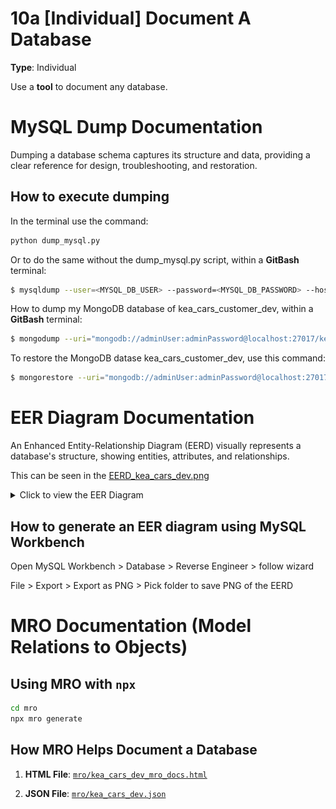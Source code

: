 # 10a [Individual] Document A Database

**Type**: Individual

Use a **tool** to document any database.


# MySQL Dump Documentation

Dumping a database schema captures its structure and data, providing a clear reference for design, troubleshooting, and restoration.

## How to execute dumping

In the terminal use the command:

```sh
python dump_mysql.py
```

Or to do the same without the dump_mysql.py script, within a **GitBash** terminal:

```bash
$ mysqldump --user=<MYSQL_DB_USER> --password=<MYSQL_DB_PASSWORD> --host=localhost --port=3306 --no-tablespaces kea_cars_dev > mysql-dump/dump_$(date +%s).sql
```

How to dump my MongoDB database of kea_cars_customer_dev, within a **GitBash** terminal:

```bash
$ mongodump --uri="mongodb://adminUser:adminPassword@localhost:27017/kea_cars_customer_dev?authSource=admin" --out=backup_folder
```

To restore the MongoDB datase kea_cars_customer_dev, use this command:

```bash
$ mongorestore --uri="mongodb://adminUser:adminPassword@localhost:27017/kea_cars_customer_dev?authSource=admin" backup_folder/kea_cars_customer_dev
```

# EER Diagram Documentation

An Enhanced Entity-Relationship Diagram (EERD) visually represents a database's structure, showing entities, attributes, and relationships.

This can be seen in the [EERD_kea_cars_dev.png](EERD_kea_cars_dev.png)

<details>
  <summary>Click to view the EER Diagram</summary>

  ![EER Diagram](EERD_kea_cars_dev.png)

</details>

## How to generate an EER diagram using **MySQL Workbench**

Open MySQL Workbench > Database > Reverse Engineer > follow wizard 

File > Export > Export as PNG > Pick folder to save PNG of the EERD


# MRO Documentation (Model Relations to Objects) 

## Using MRO with `npx`

```bash
cd mro
npx mro generate
```

## How MRO Helps Document a Database


1. **HTML File**: [`mro/kea_cars_dev_mro_docs.html`](mro/kea_cars_dev_mro_docs.html)
   
2. **JSON File**: [`mro/kea_cars_dev.json`](mro/kea_cars_dev.json)
